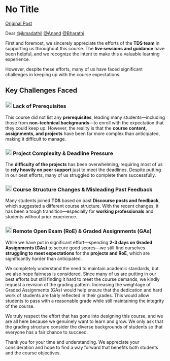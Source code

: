 # No Title

[Original Post](https://discourse.onlinedegree.iitm.ac.in/t/168476/1)

<p>Dear <a class="mention" href="/u/jkmadathil">@jkmadathil</a> <a class="mention" href="/u/anand">@Anand</a> <a class="mention" href="/u/bharathi">@Bharathi</a></p>
<p>First and foremost, we sincerely appreciate the efforts of the <strong>TDS team</strong> in supporting us throughout this course. The <strong>live sessions and guidance</strong> have been helpful, and we recognize the intent to make this a valuable learning experience.</p>
<p>However, despite these efforts, many of us have faced significant challenges in keeping up with the course expectations.</p>
<h2><a name="p-599766-key-challenges-faced-1" class="anchor" href="#p-599766-key-challenges-faced-1"></a><strong>Key Challenges Faced</strong></h2>
<h3><a name="p-599766-lack-of-prerequisites-2" class="anchor" href="#p-599766-lack-of-prerequisites-2"></a><img src="https://emoji.discourse-cdn.com/google/small_blue_diamond.png?v=12" title=":small_blue_diamond:" class="emoji" alt=":small_blue_diamond:" loading="lazy" width="20" height="20"> <strong>Lack of Prerequisites</strong></h3>
<p>This course did not list any <strong>prerequisites</strong>, leading many students—including those from <strong>non-technical backgrounds</strong>—to enroll with the expectation that they could keep up. However, the reality is that the <strong>course content, assignments, and projects</strong> have been far more complex than anticipated, making it difficult to manage.</p>
<h3><a name="p-599766-project-complexity-deadline-pressure-3" class="anchor" href="#p-599766-project-complexity-deadline-pressure-3"></a><img src="https://emoji.discourse-cdn.com/google/small_blue_diamond.png?v=12" title=":small_blue_diamond:" class="emoji" alt=":small_blue_diamond:" loading="lazy" width="20" height="20"> <strong>Project Complexity &amp; Deadline Pressure</strong></h3>
<p>The <strong>difficulty of the projects</strong> has been overwhelming, requiring most of us to <strong>rely heavily on peer support</strong> just to meet the deadlines. Despite putting in our best efforts, many of us struggled to complete them successfully.</p>
<h3><a name="p-599766-course-structure-changes-misleading-past-feedback-4" class="anchor" href="#p-599766-course-structure-changes-misleading-past-feedback-4"></a><img src="https://emoji.discourse-cdn.com/google/small_blue_diamond.png?v=12" title=":small_blue_diamond:" class="emoji" alt=":small_blue_diamond:" loading="lazy" width="20" height="20"> <strong>Course Structure Changes &amp; Misleading Past Feedback</strong></h3>
<p>Many students joined <strong>TDS</strong> based on past <strong>Discourse posts and feedback</strong>, which suggested a different course structure. With the recent changes, it has been a tough transition—especially for <strong>working professionals</strong> and students without prior experience.</p>
<h3><a name="p-599766-remote-open-exam-roe-graded-assignments-gas-5" class="anchor" href="#p-599766-remote-open-exam-roe-graded-assignments-gas-5"></a><img src="https://emoji.discourse-cdn.com/google/small_blue_diamond.png?v=12" title=":small_blue_diamond:" class="emoji" alt=":small_blue_diamond:" loading="lazy" width="20" height="20"> <strong>Remote Open Exam (RoE) &amp; Graded Assignments (GAs)</strong></h3>
<p>While we have put in significant effort—spending <strong>2-3 days on Graded Assignments (GAs)</strong> to secure good scores—we still find ourselves <strong>struggling to meet expectations</strong> for the <strong>projects and RoE</strong>, which are significantly harder than anticipated.</p>
<p>We completely understand the need to maintain academic standards, but we also hope fairness is considered. Since many of us are putting in our best efforts but still finding it hard to meet the course demands, we kindly request a revision of the grading pattern. Increasing the weightage of Graded Assignments (GAs) would help ensure that the dedication and hard work of students are fairly reflected in their grades. This would allow students to pass with a reasonable grade while still maintaining the integrity of the course.</p>
<p>We truly respect the effort that has gone into designing this course, and we are all here because we genuinely want to learn and grow. We only ask that the grading structure consider the diverse backgrounds of students so that everyone has a fair chance to succeed.</p>
<p>Thank you for your time and understanding. We appreciate your consideration and hope to find a way forward that benefits both students and the course objectives.</p>